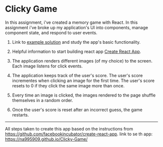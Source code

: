 
# Clicky Game

In this assignment, i've  created a memory game with React. In this assignment i've broke  up my application's UI into components, manage component state, and respond to user events.

1. Link to [example solution](https://clicky-game.netlify.com/) and study the app's basic functionality.

2. Helpful information to start building react app [Create React App](https://github.com/facebookincubator/create-react-app).

3. The application renders different images (of my choice) to the screen. Each image  listens for click events.

4. The application keeps track of the user's score. The user's score incrementes when clicking an image for the first time. The user's score resets to 0 if they click the same image more than once.

5. Every time an image is clicked, the images rendered to the page shuffle themselves in a random order.

6. Once the user's score is reset after an incorrect guess, the game restarts.

- - -

All steps taken to create this app based on the instructions from https://github.com/facebookincubator/create-react-app.
link to se th app:  https://na995909.github.io/Clicky-Game/
